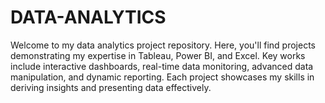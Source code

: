 # DATA-ANALYTICS
Welcome to my data analytics project repository. Here, you'll find projects demonstrating my expertise in Tableau, Power BI, and Excel. Key works include interactive dashboards, real-time data monitoring, advanced data manipulation, and dynamic reporting. Each project showcases my skills in deriving insights and presenting data effectively.

